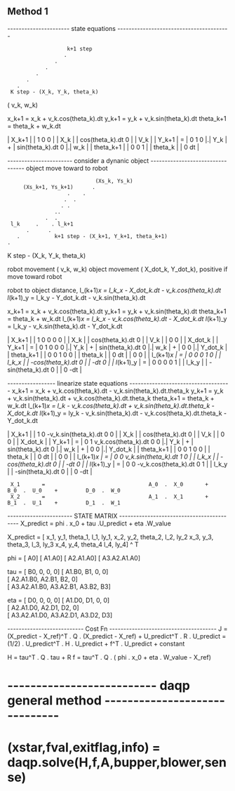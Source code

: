 ## Method 1

---------------------- state equations ----------------------------------------

                       k+1 step
                      .
                   .
                .
             .
          .
       .
     K step - (X_k, Y_k, theta_k) 
  ( v_k, w_k)

 x_k+1 = x_k + v_k.cos(theta_k).dt
 y_k+1 = y_k + v_k.sin(theta_k).dt
 theta_k+1 = theta_k + w_k.dt

 | X_k+1     |   | 1  0  0 | | X_k     |     | cos(theta_k).dt   0 | | V_k |
 | Y_k+1     | = | 0  1  0 |.| Y_k     |  +  | sin(theta_k).dt   0 |.| w_k |
 | theta_k+1 |   | 0  0  1 | | theta_k |     |               0  dt | 


 ----------------------- consider a dynanic object ---------------------------------
 object move toward to robot

                                (Xs_k, Ys_k)
         (Xs_k+1, Ys_k+1)      .
                       .    .
                      .  . 
                     . .
                   ..
                .  .
     l_k     .    . l_k+1
          .      . 
       .           k+1 step - (X_k+1, Y_k+1, theta_k+1)             
    .     
 K step - (X_k, Y_k, theta_k)      

 robot movement    ( v_k, w_k)
 object movement   ( X_dot_k, Y_dot_k), positive if move toward robot

 robot to object distance,     l_(k+1)_x   =   l_k_x - X_dot_k.dt - v_k.cos(theta_k).dt
                               l_(k+1)_y   =   l_k_y - Y_dot_k.dt - v_k.sin(theta_k).dt

                                     
 x_k+1     = x_k + v_k.cos(theta_k).dt
 y_k+1     = y_k + v_k.sin(theta_k).dt
 theta_k+1 = theta_k + w_k.dt
 l_(k+1)_x = l_k_x - v_k.cos(theta_k).dt - X_dot_k.dt
 l_(k+1)_y = l_k_y - v_k.sin(theta_k).dt - Y_dot_k.dt 

 | X_k+1     |   | 1  0  0  0  0 | | X_k     |     |  cos(theta_k).dt   0 | | V_k |     |   0    0 | | X_dot_k |
 | Y_k+1     | = | 0  1  0  0  0 |.| Y_k     |  +  |  sin(theta_k).dt   0 |.| w_k |  +  |   0    0 |.| Y_dot_k |
 | theta_k+1 |   | 0  0  1  0  0 | | theta_k |     |                0  dt |             |   0    0 |
 | l_(k+1)_x | = | 0  0  0  1  0 | | l_k_x   |     | -cos(theta_k).dt   0 |             | -dt    0 |
 | l_(k+1)_y | = | 0  0  0  0  1 | | l_k_y   |     | -sin(theta_k).dt   0 |             |   0  -dt |


 ----------------- linearize state equations ------------------------------------
 x_k+1     = x_k     +  v_k.cos(theta_k).dt  -  v_k.sin(theta_k).dt.theta_k
 y_k+1     = y_k     +  v_k.sin(theta_k).dt  +  v_k.cos(theta_k).dt.theta_k
 theta_k+1 = theta_k +  w_k.dt
 l_(k+1)_x = l_k     -  v_k.cos(theta_k).dt  +  v_k.sin(theta_k).dt.theta_k - X_dot_k.dt
 l_(k+1)_y = ly_k    -  v_k.sin(theta_k).dt  -  v_k.cos(theta_k).dt.theta_k - Y_dot_k.dt 


 | X_k+1     |   | 1  0  -v_k.sin(theta_k).dt  0   0 | | X_k     |     |  cos(theta_k).dt   0 | | V_k |     |   0    0 | | X_dot_k |
 | Y_k+1     | = | 0  1   v_k.cos(theta_k).dt  0   0 |.| Y_k     |  +  |  sin(theta_k).dt   0 |.| w_k |  +  |   0    0 |.| Y_dot_k |
 | theta_k+1 |   | 0  0                     1  0   0 | | theta_k |     |                0  dt |             |   0    0 |
 | l_(k+1)_x | = | 0  0   v_k.sin(theta_k).dt  1   0 | | l_k_x   |     | -cos(theta_k).dt   0 |             | -dt    0 |
 | l_(k+1)_y | = | 0  0  -v_k.cos(theta_k).dt  0   1 | | l_k_y   |     | -sin(theta_k).dt   0 |             |   0  -dt |


     X_1       =                                 A_0  .  X_0       +                      B_0  .  U_0    +         D_0  .  W_0
     X_2       =                                 A_1  .  X_1       +                      B_1  .  U_1    +         D_1  .  W_1


 ----------------------- STATE MATRIX ------------------------------------------
 X_predict = phi . x_0 + tau .U_predict +  eta .W_value

 X_predict = [ x_1, y_1, theta_1, l_1, ly_1, x_2, y_2, theta_2, l_2, ly_2 x_3, y_3, theta_3, l_3, ly_3 x_4, y_4, theta_4 l_4, ly_4] ^ T

 phi = [          A0]
       [       A1.A0]
       [    A2.A1.A0]
       [ A3.A2.A1.A0]

 tau = [          B0,         0,       0,      0]
       [       A1.B0,        B1,       0,      0]    
       [    A2.A1.B0,     A2.B1,      B2,      0]  
       [ A3.A2.A1.B0,  A3.A2.B1,   A3.B2,     B3]

 eta = [          D0,         0,       0,      0]
       [       A1.D0,        D1,       0,      0]    
       [    A2.A1.D0,     A2.D1,      D2,      0]  
       [ A3.A2.A1.D0,  A3.A2.D1,   A3.D2,     D3]


 --------------------------- Cost Fn --------------------------------------
 J = (X_predict - X_ref)^T . Q . (X_predict - X_ref) + U_predict^T . R . U_predict
   = (1/2) . U_predict^T . H . U_predict + f^T . U_predict + constant

 H = tau^T . Q . tau + R
 f = tau^T . Q . ( phi . x_0 + eta . W_value - X_ref)


# -------------------------- daqp general method ------------------------------
# (xstar,fval,exitflag,info) = daqp.solve(H,f,A,bupper,blower,sense)
